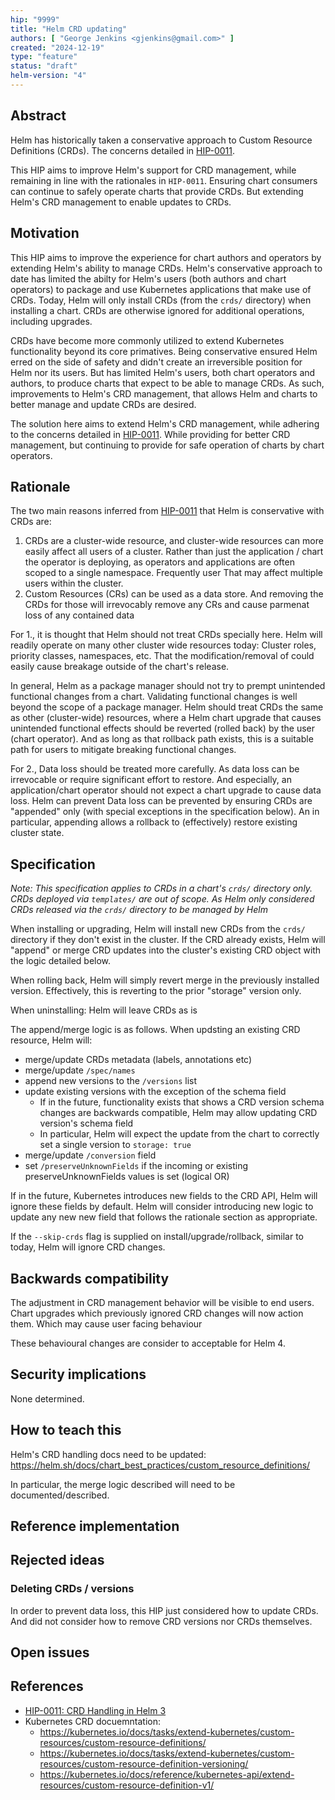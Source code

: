 ```yaml
---
hip: "9999"
title: "Helm CRD updating"
authors: [ "George Jenkins <gjenkins@gmail.com>" ]
created: "2024-12-19"
type: "feature"
status: "draft"
helm-version: "4"
---
```


## Abstract

<!--
A short (~200 word) description of the technical issue being addressed.
-->

Helm has historically taken a conservative approach to Custom Resource Definitions (CRDs).
The concerns detailed in [HIP-0011](./hip-0011.md).

This HIP aims to improve Helm's support for CRD management, while remaining in line with the rationales in `HIP-0011`.
Ensuring chart consumers can continue to safely operate charts that provide CRDs.
But extending Helm's CRD management to enable updates to CRDs.


## Motivation

<!--
Clearly explain why the existing design is inadequate to address the problem
that the HIP solves.
-->

This HIP aims to improve the experience for chart authors and operators by extending Helm's ability to manage CRDs.
Helm's conservative approach to date has limited the abilty for Helm's users (both authors and chart operators) to package and use Kubernetes applications that make use of CRDs.
Today, Helm will only install CRDs (from the `crds/` directory) when installing a chart.
CRDs are otherwise ignored for additional operations, including upgrades.

CRDs have become more commonly utilized to extend Kubernetes functionality beyond its core primatives.
Being conservative ensured Helm erred on the side of safety and didn't create an irreversible position for Helm nor its users.
But has limited Helm's users, both chart operators and authors, to produce charts that expect to be able to manage CRDs.
As such, improvements to Helm's CRD management, that allows Helm and charts to better manage and update CRDs are desired.

The solution here aims to extend Helm's CRD management, while adhering to the concerns detailed in [HIP-0011](./hip-0011.md).
While providing for better CRD management, but continuing to provide for safe operation of charts by chart operators.


## Rationale

<!--
Describe why particular design decisions were made.
-->
The two main reasons inferred from [HIP-0011](./hip-0011.md) that Helm is conservative with CRDs are:
1. CRDs are a cluster-wide resource, and cluster-wide resources can more easily affect all users of a cluster.
   Rather than just the application / chart the operator is deploying, as operators and applications are often scoped to a single namespace.
   Frequently user That may affect multiple users within the cluster.
2. Custom Resources (CRs) can be used as a data store.
   And removing the CRDs for those will irrevocably remove any CRs and cause parmenat loss of any contained data

For 1., it is thought that Helm should not treat CRDs specially here.
Helm will readily operate on many other cluster wide resources today: Cluster roles, priority classes, namespaces, etc.
That the modification/removal of could easily cause breakage outside of the chart's release.

In general, Helm as a package manager should not try to prempt unintended functional changes from a chart.
Validating functional changes is well beyond the scope of a package manager.
Helm should treat CRDs the same as other (cluster-wide) resources, where a Helm chart upgrade that causes unintended functional effects should be reverted (rolled back) by the user (chart operator).
And as long as that rollback path exists, this is a suitable path for users to mitigate breaking functional changes.

For 2., Data loss should be treated more carefully.
As data loss can be irrevocable or require significant effort to restore.
And especially, an application/chart operator should not expect a chart upgrade to cause data loss.
Helm can prevent Data loss can be prevented by ensuring CRDs are "appended" only (with special exceptions in the specification below). An in particular, appending allows a rollback to (effectively) restore existing cluster state.


## Specification

<!--
Describe the syntax and semantics of any new feature.
-->

_Note: This specification applies to CRDs in a chart's `crds/` directory only. CRDs deployed via `templates/` are out of scope. As Helm only considered CRDs released via the `crds/` directory to be managed by Helm_

When installing or upgrading, Helm will install new CRDs from the `crds/` directory if they don't exist in the cluster.
If the CRD already exists, Helm will "append" or merge CRD updates into the cluster's existing CRD object with the logic detailed below.

When rolling back, Helm will simply revert merge in the previously installed version. Effectively, this is reverting to the prior "storage" version only.

When uninstalling: Helm will leave CRDs as is

The append/merge logic is as follows. When updsting an existing CRD resource, Helm will:

- merge/update CRDs metadata (labels, annotations etc)
- merge/update `/spec/names`
- append new versions to the `/versions` list
- update existing versions with the exception of the schema field
    - If in the future, functionality exists that shows a CRD version schema changes are backwards compatible, Helm may allow updating CRD version's schema field
    - In particular, Helm will expect the update from the chart to correctly set a single version to `storage: true`
- merge/update `/conversion` field
- set `/preserveUnknownFields` if the incoming or existing preserveUnknownFields values is set (logical OR)

If in the future, Kubernetes introduces new fields to the CRD API, Helm will ignore these fields by default.
Helm will consider introducing new logic to update any new new field that follows the rationale section as appropriate.

If the `--skip-crds` flag is supplied on install/upgrade/rollback, similar to today, Helm will ignore CRD changes.

## Backwards compatibility

The adjustment in CRD management behavior will be visible to end users.
Chart upgrades which previously ignored CRD changes will now action them.
Which may cause user facing behaviour

These behavioural changes are consider to acceptable for Helm 4.

## Security implications

None determined.

## How to teach this

Helm's CRD handling docs need to be updated: <https://helm.sh/docs/chart_best_practices/custom_resource_definitions/>

In particular, the merge logic described will need to be documented/described.

## Reference implementation

<!--
Link to any existing implementation and details about its state, e.g.
proof-of-concept.
-->

## Rejected ideas

<!--
Why certain ideas that were brought while discussing this HIP were not
ultimately pursued.
-->

### Deleting CRDs / versions

In order to prevent data loss, this HIP just considered how to update CRDs.
And did not consider how to remove CRD versions nor CRDs themselves.

## Open issues

<!--
Any points that are still being decided/discussed.
-->

## References

<!--
A collection of URLs or materials used as references through the HIP.
-->

- [HIP-0011: CRD Handling in Helm 3](./hip-0011.md)
- Kubernetes CRD docuemntation:
  - <https://kubernetes.io/docs/tasks/extend-kubernetes/custom-resources/custom-resource-definitions/>
  - <https://kubernetes.io/docs/tasks/extend-kubernetes/custom-resources/custom-resource-definition-versioning/>
  - <https://kubernetes.io/docs/reference/kubernetes-api/extend-resources/custom-resource-definition-v1/>
